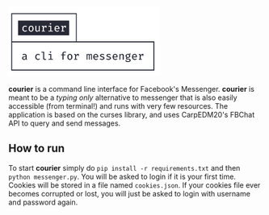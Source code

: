 <img src="https://github.com/nathan-yan/courier/raw/master/images/logo.png" alt="courier logo" width="300"/>

**courier** is a command line interface for Facebook's Messenger. **courier** is meant to be a _typing only_ alternative to messenger that is also easily accessible (from terminal!) and runs with very few resources. The application is based on the curses library, and uses CarpEDM20's FBChat API to query and send messages.

## How to run
To start **courier** simply do `pip install -r requirements.txt` and then `python messenger.py`. You will be asked to login if it is your first time. Cookies will be stored in a file named `cookies.json`. If your cookies file ever becomes corrupted or lost, you will just be asked to login with username and password again.
